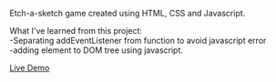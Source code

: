 Etch-a-sketch game created using HTML, CSS and Javascript.

What I've learned from this project:
<br>
-Separating addEventListener from function to avoid javascript error
<br>
-adding element to DOM tree using javascript.

<a href="https://deannguyen98.github.io/Etch-a-sketch-project/">Live Demo</a>